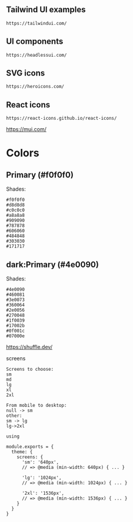 ## Tailwind UI examples

```
https://tailwindui.com/
```

## UI components

```
https://headlessui.com/
```

## SVG icons

```
https://heroicons.com/
```

## React icons

```
https://react-icons.github.io/react-icons/
```

https://mui.com/

# Colors

## Primary (#f0f0f0)

Shades:

```
#f0f0f0
#d8d8d8
#c0c0c0
#a8a8a8
#909090
#787878
#606060
#484848
#303030
#171717
```

## dark:Primary (#4e0090)

Shades:

```
#4e0090
#460081
#3e0073
#360064
#2e0056
#270048
#1f0039
#17002b
#0f001c
#07000e
```

https://shuffle.dev/

screens

```
Screens to choose:
sm
md
lg
xl
2xl

From mobile to desktop:
null -> sm
other:
sm -> lg
lg->2xl

using

module.exports = {
  theme: {
    screens: {
      'sm': '640px',
      // => @media (min-width: 640px) { ... }

      'lg': '1024px',
      // => @media (min-width: 1024px) { ... }

      '2xl': '1536px',
      // => @media (min-width: 1536px) { ... }
    }
  }
}

```
